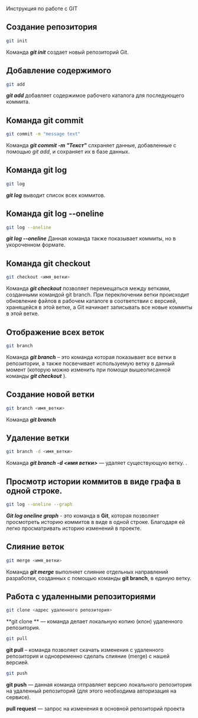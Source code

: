  Инструкция по работе с GIT

## Создание репозитория
```sh
git init
```
Команда ***git init*** создает новый репозиторий Git.

## Добавление содержимого
```sh
git add
```
***git add*** добавляет содержимое рабочего каталога
 для последующего коммита.

## Команда git commit
```sh
git commit -m "message text"
```
Команда ***git commit -m "Текст"*** слхраняет данные, добавленные  с помощью *git add*, и сохраняет их в базе данных. 

## Команда git log
```sh
git log
```
***git log*** выводит список всех коммитов.

## Команда git log --oneline
```sh
git log --oneline
```
***git log --oneline*** Данная команда также показывает коммиты, но в укороченном формате.

## Команда git checkout
```sh
git checkout <имя_ветки>
```
Команда ***git checkout*** позволяет перемещаться между ветками, созданными командой git branch. При переключении ветки происходит обновление файлов в рабочем каталоге в соответствии с версией, хранящейся в этой ветке, а Git начинает записывать все новые коммиты в этой ветке.

## Отображение всех веток
```sh
git branch
```
Команда ***git branch*** – это команда которая показывает все ветки в репозитории, а также посвечивает используемую ветку в данный момент (которую можно изменить при помощи вышеописанной команды ***git checkout*** ).

## Создание новой ветки
```sh
git branch <имя_ветки>
```
Команда ***git branch***

## Удаление ветки
```sh
git branch -d <имя_ветки>
```
Команда ***git branch -d <имя ветки>*** — удаляет существующую ветку. . 

## Просмотр истории коммитов в виде графа в одной строке.
```sh
git log --oneline --graph
```
***Git log oneline graph*** - это команда в **Git**, которая позволяет просмотреть историю коммитов в виде  в одной строке. Благодаря ей легко просматривать историю изменений в проекте.

## Слияние веток
```sh
git merge <имя_ветки>
```
Команда ***git merge*** выполняет слияние отдельных направлений разработки, созданных с помощью команды **git branch**, в единую ветку.

 ## Работа с удаленными репозиториями

```sh
git clone <адрес удаленного репозитория>
```

**git clone ** — команда делает локальную копию (клон) удаленного репозитория.

```sh
git pull
```
**git pull** – команда позволяет скачать изменения с удаленного репозитория и одновременно сделать слияние (merge) с нашей версией.

```sh
git push
```
**git push** — данная команда отправляет  версию локального репозитория на удаленный репозиторий (для этого необходима авторизация на сервисе).

**pull request** — запрос на изменения в основной репозиторий проекта